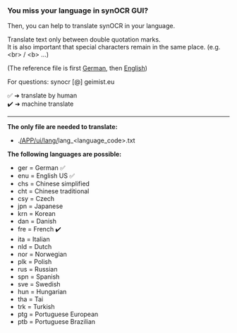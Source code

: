 ### You miss your language in synOCR GUI? 

Then, you can help to translate synOCR in your language.  

Translate text only between double quotation marks.  
It is also important that special characters remain in the same place. (e.g. \<br\> / \<b\> …)
  
(The reference file is first [German](https://git.geimist.eu/geimist/synOCR/src/branch/master/APP/ui/lang/lang_ger.txt), then [English](https://git.geimist.eu/geimist/synOCR/src/branch/master/APP/ui/lang/lang_enu.txt))

For questions: synocr [@] geimist.eu

✅  ➜ translate by human   
✔️  ➜ machine translate

-----

**The only file are needed to translate:**

- .[/APP/ui/lang/](https://git.geimist.eu/geimist/synOCR/src/branch/master/APP/ui/lang)lang_\<language\_code\>.txt
  
**The following languages are possible:**
- ger = German ✅
- enu = English US ✅
- chs = Chinese simplified
- cht = Chinese traditional
- csy = Czech
- jpn = Japanese
- krn = Korean
- dan = Danish
- fre = French ✔️
- ita = Italian
- nld = Dutch
- nor = Norwegian
- plk = Polish
- rus = Russian
- spn = Spanish
- sve = Swedish
- hun = Hungarian
- tha = Tai
- trk = Turkish
- ptg = Portuguese European
- ptb = Portuguese Brazilian
